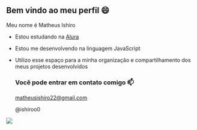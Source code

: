 ## Bem vindo ao meu perfil 😄

Meu nome é Matheus Ishiro 

- Estou estudando na [Alura](https://www.alura.com.br)
- Estou me desenvolvendo na linguagem JavaScript
- Utilizo esse espaço para a minha organização e compartilhamento dos meus projetos desenvolvidos

  ### Você pode entrar em contato comigo 📫

  matheusishiro22@gmail.com
  
  @ishiroo0

![](https://media1.tenor.com/m/foA_VUc2r1oAAAAC/made-in-abyss-amazed.gif)
